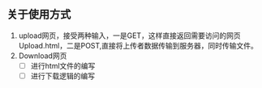 ## 关于使用方式

1. upload网页，接受两种输入，一是GET，这样直接返回需要访问的网页Upload.html，二是POST,直接将上传者数据传输到服务器，同时传输文件。
2. Download网页
    - [ ] 进行html文件的编写
    - [ ] 进行下载逻辑的编写